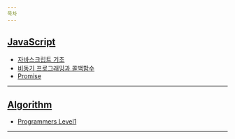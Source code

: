 ```yaml
---
목차
---
```


## [JavaScript][JavaScript]

* [자바스크립트 기초](https://github.com/Jang-oi/TIL/blob/main/JavaScript/%EC%9E%90%EB%B0%94%EC%8A%A4%ED%81%AC%EB%A6%BD%ED%8A%B8%EA%B8%B0%EC%B4%88.md)
* [비동기 프로그래밍과 콜백함수](https://github.com/Jang-oi/TIL/blob/main/JavaScript/%EB%B9%84%EB%8F%99%EA%B8%B0%ED%94%84%EB%A1%9C%EA%B7%B8%EB%9E%98%EB%B0%8D%EA%B3%BC%20%EC%BD%9C%EB%B0%B1%ED%95%A8%EC%88%98.md)
* [Promise](https://github.com/Jang-oi/TIL/blob/main/JavaScript/Promise.md)

---
## [Algorithm][Algorithm]

* [Programmers Level1](https://github.com/Jang-oi/TIL/tree/main/Algorithm/programmers)
---

[JavaScript]: /JavaScript
[Algorithm]: /Algorithm
